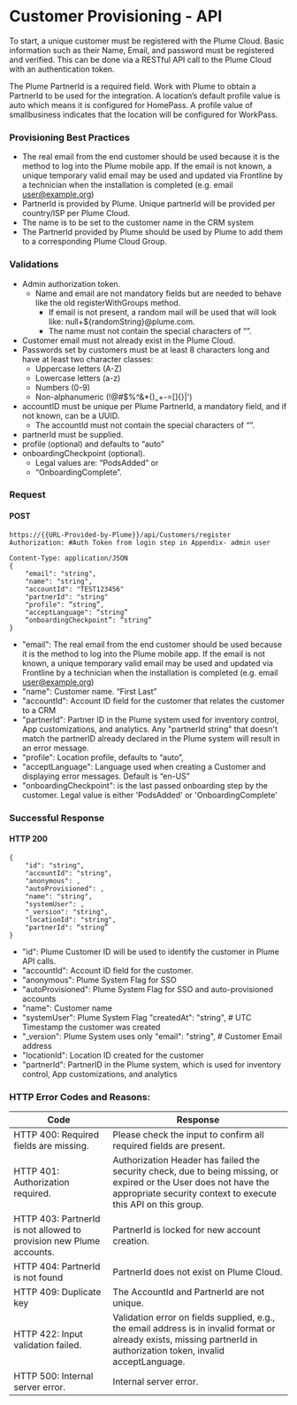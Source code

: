 # Customer Provisioning - API

To start, a unique customer must be registered with the Plume Cloud. Basic information such as their Name, Email, and password must be registered and verified. This can be done via a RESTful API call to the Plume Cloud with an authentication token.

The Plume PartnerId is a required field. Work with Plume to obtain a PartnerId to be used for the integration. A location’s default profile value is auto which means it is configured for HomePass. A profile value of smallbusiness indicates that the location will be configured for WorkPass.

### Provisioning Best Practices

- The real email from the end customer should be used because it is the method to log into the Plume mobile app. If the email is not known, a unique temporary valid email may be used and updated via Frontline by a technician when the installation is completed (e.g. email user@example.org)
- PartnerId is provided by Plume. Unique partnerId will be provided per country/ISP per Plume Cloud.
- The name is to be set to the customer name in the CRM system
- The PartnerId provided by Plume should be used by Plume to add them to a corresponding Plume Cloud Group.

### Validations

- Admin authorization token.
    - Name and email are not mandatory fields but are needed to behave like the old registerWithGroups method.
        - If email is not present, a random mail will be used that will look like: null+${randomString}@plume.com.
        - The name must not contain the special characters of “”.
- Customer email must not already exist in the Plume Cloud.
- Passwords set by customers must be at least 8 characters long and have at least two character classes:
    - Uppercase letters (A-Z)
    - Lowercase letters (a-z)
    - Numbers (0-9)
    - Non-alphanumeric (!@#$%^&*()_+-=[]{}|')
- accountID must be unique per Plume PartnerId, a mandatory field, and if not known, can be a UUID.
    - The accountId must not contain the special characters of “”.
- partnerId must be supplied.
- profile (optional) and defaults to “auto”
- onboardingCheckpoint (optional).
    - Legal values are: “PodsAdded” or
    - “OnboardingComplete”.

### Request

#### POST

    https://{{URL-Provided-by-Plume}}/api/Customers/register
    Authorization: #Auth Token from login step in Appendix- admin user

    Content-Type: application/JSON
    {
        "email": "string",
        "name": "string",  
        "accountId": "TEST123456"
        "partnerId": "string"
        "profile": “string”,
        "acceptLanguage": “string”  
        “onboardingCheckpoint”: “string”
    }

- "email": The real email from the end customer should be used because it is the method to log into the Plume mobile app. If the email is not known, a unique temporary valid email may be used and updated via Frontline by a technician when the installation is completed (e.g. email user@example.org)
- "name": Customer name. “First Last”
- "accountId": Account ID field for the customer that relates the customer to a CRM
- "partnerId": Partner ID in the Plume system used for inventory control, App customizations, and analytics. Any "partnerId string" that doesn't match the partnerID already declared in the Plume system will result in an error message.
- "profile": Location profile, defaults to “auto”,
- "acceptLanguage": Language used when creating a Customer and displaying error messages. Default is “en-US”
- "onboardingCheckpoint": is the last passed onboarding step by the customer. Legal value is either 'PodsAdded' or 'OnboardingComplete'

### Successful Response

#### HTTP 200

    {
        "id": "string",  
        "accountId": "string",
        "anonymous": ,
        "autoProvisioned": ,
        "name": "string",
        "systemUser": ,
        "_version": "string",
        "locationId": "string",  
        "partnerId": “string”
    }

- "id": Plume Customer ID will be used to identify the customer in Plume API calls.
- "accountId": Account ID field for the customer.
- "anonymous": Plume System Flag for SSO
- "autoProvisioned":  Plume System Flag for SSO and auto-provisioned accounts
- "name": Customer name
- "systemUser": Plume System Flag "createdAt": "string", # UTC Timestamp the customer was created
- "_version": Plume System uses only "email": "string", # Customer Email address
- "locationId": Location ID created for the customer
- "partnerId": PartnerID in the Plume system, which is used for inventory control, App customizations, and analytics

### HTTP Error Codes and Reasons:

| Code | Response |
| ---- | -------- |
| HTTP 400: Required fields are missing. | Please check the input to confirm all required fields are present. |
| HTTP 401: Authorization required. | Authorization Header has failed the security check, due to being missing, or expired or the User does not have the appropriate security context to execute this API on this group. |
| HTTP 403: PartnerId is not allowed to provision new Plume accounts. | PartnerId is locked for new account creation. |
| HTTP 404: PartnerId is not found | PartnerId does not exist on Plume Cloud. |
| HTTP 409: Duplicate key | The AccountId and PartnerId are not unique. |
| HTTP 422: Input validation failed. | Validation error on fields supplied, e.g., the email address is in invalid format or already exists, missing partnerId in authorization token, invalid acceptLanguage. |
| HTTP  500: Internal server error. | Internal server error.|